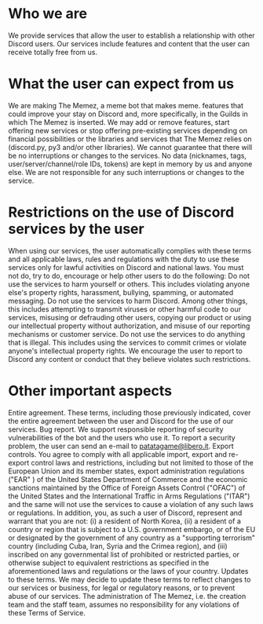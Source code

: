 # Who we are
We provide services that allow the user to establish a relationship with other Discord users. Our services include features and content that the user can receive totally free from us.
# What the user can expect from us
We are making The Memez, a meme bot that makes meme.
features that could improve your stay on Discord and, more specifically, in the Guilds in which The Memez is inserted.
We may add or remove features, start offering new services or stop offering pre-existing services depending on financial possibilities or the libraries and services that The Memez relies on (discord.py, py3 and/or other libraries).
We cannot guarantee that there will be no interruptions or changes to the services.
No data (nicknames, tags, user/server/channel/role IDs, tokens) are kept in memory by us and anyone else. We are not responsible for any such interruptions or changes to the service.
# Restrictions on the use of Discord services by the user
When using our services, the user automatically complies with these terms and all applicable laws, rules and regulations with the duty to use these services only for lawful activities on Discord and national laws. You must not do, try to do, encourage or help other users to do the following:
Do not use the services to harm yourself or others. This includes violating anyone else's property rights, harassment, bullying, spamming, or automated messaging.
Do not use the services to harm Discord. Among other things, this includes attempting to transmit viruses or other harmful code to our services, misusing or defrauding other users, copying our product or using our intellectual property without authorization, and misuse of our reporting mechanisms or customer service.
Do not use the services to do anything that is illegal. This includes using the services to commit crimes or violate anyone's intellectual property rights.
We encourage the user to report to Discord any content or conduct that they believe violates such restrictions.
# Other important aspects
Entire agreement. These terms, including those previously indicated, cover the entire agreement between the user and Discord for the use of our services.
Bug report. We support responsible reporting of security vulnerabilities of the bot and the users who use it. To report a security problem, the user can send an e-mail to patatagame@libero.it. 
Export controls. You agree to comply with all applicable import, export and re-export control laws and restrictions, including but not limited to those of the European Union and its member states, export administration regulations ("EAR" ) of the United States Department of Commerce and the economic sanctions maintained by the Office of Foreign Assets Control ("OFAC") of the United States and the International Traffic in Arms Regulations ("ITAR") and the same will not use the services to cause a violation of any such laws or regulations. In addition, you, as such a user of Discord, represent and warrant that you are not: (i) a resident of North Korea, (ii) a resident of a country or region that is subject to a U.S. government embargo, or of the EU or designated by the government of any country as a "supporting terrorism" country (including Cuba, Iran, Syria and the Crimea region), and (iii) inscribed on any governmental list of prohibited or restricted parties, or otherwise subject to equivalent restrictions as specified in the aforementioned laws and regulations or the laws of your country.
Updates to these terms. We may decide to update these terms to reflect changes to our services or business, for legal or regulatory reasons, or to prevent abuse of our services.
The administration of The Memez, i.e. the creation team and the staff team, assumes no responsibility for any violations of these Terms of Service.
